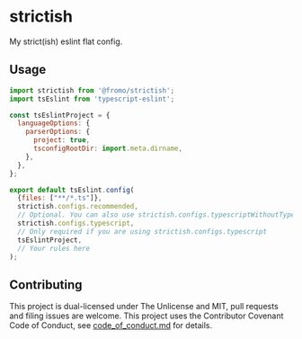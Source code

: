 # strictish

My strict(ish) eslint flat config.

## Usage

```javascript
import strictish from '@fromo/strictish';
import tsEslint from 'typescript-eslint';

const tsEslintProject = {
  languageOptions: {
    parserOptions: {
      project: true,
      tsconfigRootDir: import.meta.dirname,
    },
  },
};

export default tsEslint.config(
  {files: ["**/*.ts"]},
  strictish.configs.recommended,
  // Optional. You can also use strictish.configs.typescriptWithoutTypeChecking to not use type checking
  strictish.configs.typescript,
  // Only required if you are using strictish.configs.typescript
  tsEslintProject,
  // Your rules here
);
```

## Contributing

This project is dual-licensed under The Unlicense and MIT, pull requests and filing issues are welcome. This project uses the Contributor Covenant Code of Conduct, see [code_of_conduct.md]() for details.

